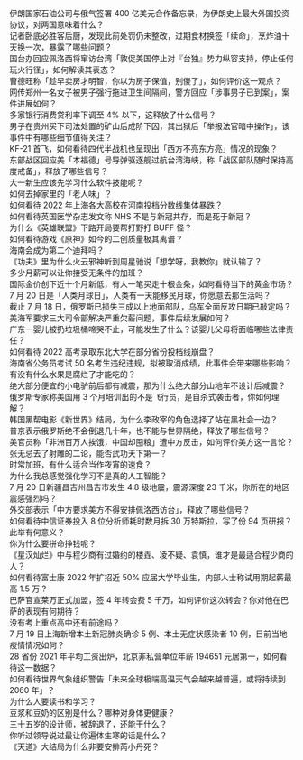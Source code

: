 伊朗国家石油公司与俄气签署 400 亿美元合作备忘录，为伊朗史上最大外国投资协议，对两国意味着什么？  
记者卧底必胜客后厨，发现此前处罚仍未整改，过期食材换签「续命」，烹炸油十天换一次，暴露了哪些问题？  
国台办回应佩洛西将窜访台湾「敦促美国停止对『台独』势力纵容支持，停止任何玩火行径」，如何解读其表态？  
曹德旺称「趁早卖房才明智，你以为房子保值，别傻了」，如何评价这一观点？  
网传郑州一名女子被男子强行拖进卫生间隔间，警方回应「涉事男子已到案」，案件进展如何？  
多家银行消费贷利率下调至 4% 以下，这释放了什么信号？  
男子在贵州买下司法处置的矿山后成阶下囚，其出狱后「举报法官暗中操作」，该事件中有哪些细节值得关注？  
KF-21 首飞，如何看待四代半战机也呈现出「西方不亮东方亮」情况的现象？  
东部战区回应美「本福德」号导弹驱逐舰过航台湾海峡，称「战区部队随时保持高度戒备」，释放了哪些信号？  
大一新生应该先学习什么软件技能呢？  
如何去掉家里的「老人味」？  
如何看待 2022 年上海各大高校在河南投档分数线集体暴跌？  
如何看待英国医学杂志发文称 NHS 不是与新冠共存，而是死于新冠？  
为什么《英雄联盟》下路开局要帮打野打 BUFF 怪？  
如何看待游戏《原神》如今的二创质量极其离谱？  
海南会成为第二个迪拜吗？  
《功夫》里为什么火云邪神听到周星驰说「想学呀，我教你」就认输了？  
多少月薪可以让你接受无条件的加班？  
国际金价创下近十个月新低，有人一笔买走十根金条，如何看待当下的黄金市场？  
7 月 20 日是「人类月球日」，人类有一天能移民月球，你愿意去那生活吗？  
截止 7 月 18 日，俄罗斯已损失三成以上地面部队，乌军全面反攻日期已敲定吗？  
美海军要求三大司令部解决严重欠薪问题，事件后续发展如何？  
广东一婴儿被扔垃圾桶啼哭不止，可能发生了什么？该婴儿父母将面临哪些法律责任？  
如何看待 2022 高考录取东北大学在部分省份投档线崩盘？  
海南省公务员考试 50 名考生违纪违规，拟被取消成绩，此事件会带来哪些影响？  
有没有什么水果是腐烂了才能吃的？  
绝大部分便宜的小电驴前后都有减震，那为什么绝大部分山地车不设计后减震？  
俄罗斯专家称美国用 3 个月培训出的不是飞行员，是自杀式袭击者，你如何理解？  
韩国黑帮电影《新世界》结局，为什么李政宰的角色选择了站在黑社会一边？  
普京表示俄罗斯绝不会倒退几十年，也不能与世界隔绝，释放了哪些信号？  
美官员称「非洲百万人挨饿，中国却囤粮」遭中方反击，如何评价美方这一言论？  
张无忌去了射雕的二论，能否武功天下第一？  
时常加班，有什么适合当作夜宵的速食？  
为什么我总感觉强化学习不是真的人工智能？  
7 月 20 日新疆昌吉州昌吉市发生 4.8 级地震，震源深度 23 千米，你所在的地区震感强烈吗？  
外交部表示「中方要求美方不得安排佩洛西访台」，释放了哪些信号？  
如何看待中信证券投入 8 位分析师耗时数月拆 30 万特斯拉，写了份 94 页研报？ 此举有何意义？  
你为什么要拼命挣钱呢？  
《星汉灿烂》中与程少商有过婚约的楼垚、凌不疑、袁慎，谁才是最适合程少商的人？  
如何看待富士康 2022 年扩招近 50% 应届大学毕业生，内部人士称试用期起薪最高 1.5 万 ?  
巴萨官宣莱万正式加盟，签 4 年转会费 5 千万，如何评价这次转会？你对他在巴萨的表现有何期待？  
没有考上重点高中还有前途吗？  
7 月 19 日上海新增本土新冠肺炎确诊 5 例、本土无症状感染者 10 例，目前当地疫情情况如何？  
28 省份 2021 年平均工资出炉，北京非私营单位年薪 194651 元居第一，如何看待这一数据？  
如何看待世界气象组织警告「未来全球极端高温天气会越来越普遍，或将持续到 2060 年」？  
为什么人要读书和学习？  
豆浆和豆奶的区别是什么？哪种对身体更健康？  
三十五岁的设计师，被辞退了，还能干什么？  
你听过领导说过最让你遍体生寒的话是什么？  
《天道》大结局为什么非要安排芮小丹死？  
